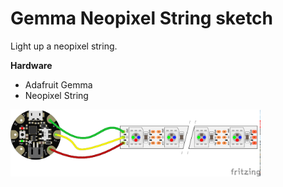 # Gemma Neopixel String sketch

Light up a neopixel string.

**Hardware**
- Adafruit Gemma
- Neopixel String

<img src="./gemma_neopixel_string_bb.png?raw=true" width="400" alt="circuit diagram">

